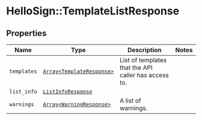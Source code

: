# HelloSign::TemplateListResponse



## Properties

| Name | Type | Description | Notes |
| ---- | ---- | ----------- | ----- |
| `templates` | [```Array<TemplateResponse>```](TemplateResponse.md) |  List of templates that the API caller has access to.  |  |
| `list_info` | [```ListInfoResponse```](ListInfoResponse.md) |    |  |
| `warnings` | [```Array<WarningResponse>```](WarningResponse.md) |  A list of warnings.  |  |

